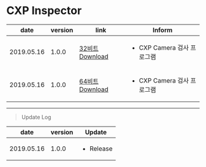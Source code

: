 
# CXP Inspector

| date | version | link | Inform |
|---|---|---|---|
| 2019.05.16 | 1.0.0 | [32비트 Download](https://github.com/CREVIS/Camera/raw/master/Tools/DefectCorrection_CL/DefectCorrection_CL(x86)_v1.1.1.zip)| <ul><li>CXP Camera 검사 프로그램<br/></li> |
| 2019.05.16 | 1.0.0 | [64비트 Download](https://github.com/CREVIS/Camera/raw/master/Tools/CXPInspector/CXPInspector(x64)_v1.0.0.zip)| <ul><li>CXP Camera 검사 프로그램<br/></li> |

  
  
  
---------------
>Update Log

| date | version | Update |
|---|---|---|
| 2019.05.16 |1.0.0|<ul><li> Release <br/></li> |
